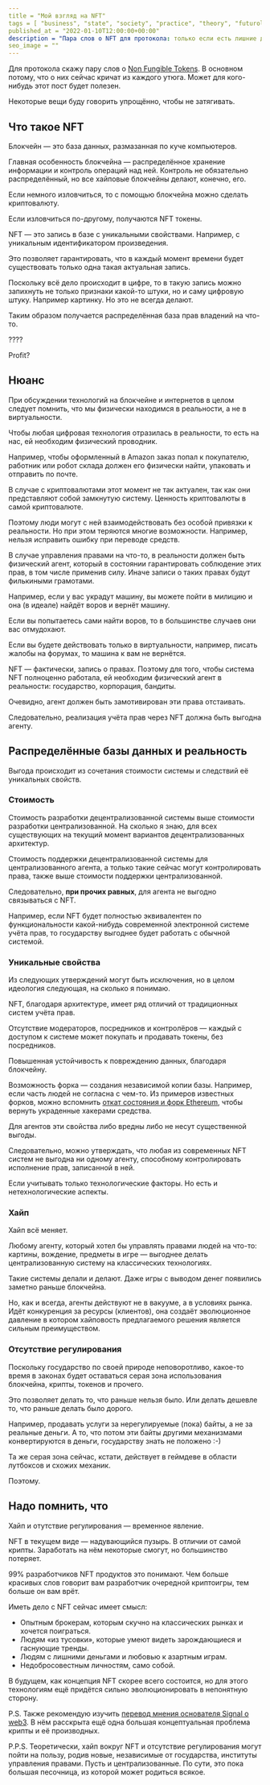 ```yaml
---
title = "Мой взгляд на NFT"
tags = [ "business", "state", "society", "practice", "theory", "futurology", "economics", "interesting"]
published_at = "2022-01-10T12:00:00+00:00"
description = "Пара слов о NFT для протокола: только если есть лишние деньги."
seo_image = ""
---
```


Для протокола скажу пару слов о [Non Fungible Tokens](https://en.wikipedia.org/wiki/Non-fungible_token). В основном потому, что о них сейчас кричат из каждого утюга. Может для кого-нибудь этот пост будет полезен.

Некоторые вещи буду говорить упрощённо, чтобы не затягивать.

<!-- more -->

## Что такое NFT

Блокчейн — это база данных, размазанная по куче компьютеров.

Главная особенность блокчейна — распределённое хранение информации и контроль операций над ней. Контроль не обязательно распределённый, но все хайповые блокчейны делают, конечно, его.

Если немного изловчиться, то с помощью блокчейна можно сделать криптовалюту.

Если изловчиться по-другому, получаются NFT токены.

NFT — это запись в базе с уникальными свойствами. Например, с уникальным идентификатором произведения.

Это позволяет гарантировать, что в каждый момент времени будет существовать только одна такая актуальная запись.

Поскольку всё дело происходит в цифре, то в такую запись можно запихнуть не только признаки какой-то штуки, но и саму цифровую штуку. Например картинку. Но это не всегда делают.

Таким образом получается распределённая база прав владений на что-то.

????

Profit?

## Нюанс

При обсуждении технологий на блокчейне и интернетов в целом следует помнить, что мы физически находимся в реальности, а не в виртуальности.

Чтобы любая цифровая технология отразилась в реальности, то есть на нас, ей необходим физический проводник.

Например, чтобы оформленный в Amazon заказ попал к покупателю, работник или робот склада должен его физически найти, упаковать и отправить по почте.

В случае с криптовалютами этот момент не так актуален, так как они представляют собой замкнутую систему. Ценность криптовалюты в самой криптовалюте.

Поэтому люди могут с ней взаимодействовать без особой привязки к реальности. Но при этом теряются многие возможности. Например, нельзя исправить ошибку при переводе средств.

В случае управления правами на что-то, в реальности должен быть физический агент, который в состоянии гарантировать соблюдение этих прав, в том числе применив силу. Иначе записи о таких правах будут филькиными грамотами.

Например, если у вас украдут машину, вы можете пойти в милицию и она (в идеале) найдёт воров и вернёт машину.

Если вы попытаетесь сами найти воров, то в большинстве случаев они вас отмудохают.

Если вы будете действовать только в виртуальности, например, писать жалобы на форумах, то машина к вам не вернётся.

NFT — фактически, запись о правах. Поэтому для того, чтобы система NFT полноценно работала, ей необходим физический агент в реальности: государство, корпорация, бандиты.

Очевидно, агент должен быть замотивирован эти права отстаивать.

Следовательно, реализация учёта прав через NFT должна быть выгодна агенту.

## Распределённые базы данных и реальность

Выгода происходит из сочетания стоимости системы и следствий её уникальных свойств.

### Стоимость

Стоимость разработки децентрализованной системы выше стоимости разработки централизованной. На сколько я знаю, для всех существующих на текущий момент вариантов децентрализованных архитектур.

Стоимость поддержки децентрализованной системы для централизованного агента, а только такие сейчас могут контролировать права, также выше стоимости поддержки централизованной.

Следовательно, **при прочих равных**, для агента не выгодно связываться с NFT.

Например, если NFT будет полностью эквивалентен по функциональности какой-нибудь современной электронной системе учёта прав, то государству выгоднее будет работать с обычной системой.

### Уникальные свойства

Из следующих утверждений могут быть исключения, но в целом идеология следующая, на сколько я понимаю.

NFT, благодаря архитектуре, имеет ряд отличий от традиционных систем учёта прав.

Отсутствие модераторов, посредников и контролёров — каждый с доступом к системе может покупать и продавать токены, без посредников.

Повышенная устойчивость к повреждению данных, благодаря блокчейну.

Возможность форка — создания независимой копии базы. Например, если часть людей не согласна с чем-то. Из примеров известных форков, можно вспомнить [откат состояния и форк Ethereum](https://en.wikipedia.org/wiki/Ethereum#Launch_and_the_DAO_Event_(2014%E2%80%932016)), чтобы вернуть украденные хакерами средства.

Для агентов эти свойства либо вредны либо не несут существенной выгоды.

Следовательно, можно утверждать, что любая из современных NFT систем не выгодна ни одному агенту, способному контролировать исполнение прав, записанной в ней.

Если учитывать только технологические факторы. Но есть и нетехнологические аспекты.

### Хайп

Хайп всё меняет.

Любому агенту, который хотел бы управлять правами людей на что-то: картины, вождение, предметы в игре — выгоднее делать централизованную систему на классических технологиях.

Такие системы делали и делают. Даже игры с выводом денег появились заметно раньше блокчейна.

Но, как и всегда, агенты действуют не в вакууме, а в условиях рынка. Идёт конкуренция за ресурсы (клиентов), она создаёт эволюционное давление в котором хайповость предлагаемого решения является сильным преимуществом.

### Отсутствие регулирования

Поскольку государство по своей природе неповоротливо, какое-то время в законах будет оставаться серая зона использования блокчейна, крипты, токенов и прочего.

Это позволяет делать то, что раньше нельзя было. Или делать дешевле то, что раньше делать было дорого.

Например, продавать услуги за нерегулируемые (пока) байты, а не за реальные деньги. А то, что потом эти байты другими механизмами конвертируются в деньги, государству знать не положено :-)

Та же серая зона сейчас, кстати, действует в геймдеве в области лутбоксов и схожих механик.

Поэтому.

## Надо помнить, что

Хайп и отутствие регулирования — временное явление.

NFT в текущем виде — надувающийся пузырь. В отличии от самой крипты. Заработать на нём некоторые смогут, но большинство потеряет.

99% разработчиков NFT продуктов это понимают. Чем больше красивых слов говорит вам разработчик очередной криптоигры, тем больше он вам врёт.

Иметь дело с NFT сейчас имеет смысл:

- Опытным брокерам, которым скучно на классических рынках и хочется поиграться.
- Людям «из тусовки», которые умеют видеть зарождающиеся и гаснующие тренды.
- Людям с лишними деньгами и любовью к азартным играм.
- Недобросовестным личностям, само собой.

В будущем, как концепция NFT скорее всего состоится, но для этого технологиям ещё придётся сильно эволюционировать в непонятную сторону.

P.S. Также рекомендую изучить [перевод мнения основателя Signal о web3](https://habr.com/ru/post/599771/). В нём расскрыта ещё одна большая концептуальная проблема крипты и её производных.

P.P.S. Теоретически, хайп вокруг NFT и отсутствие регулирования могут пойти на пользу, родив новые, независимые от государства, институты управления правами. Пусть и централизованные. По сути, это пока большая песочница, из которой может родиться всякое.
